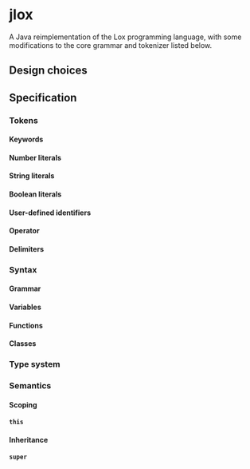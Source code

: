 # jlox

A Java reimplementation of the Lox programming language, with some modifications to the core grammar and tokenizer listed below.

## Design choices

## Specification

### Tokens

#### Keywords

#### Number literals

#### String literals

#### Boolean literals

#### User-defined identifiers

#### Operator

#### Delimiters

### Syntax

#### Grammar

#### Variables

#### Functions

#### Classes

### Type system

### Semantics

#### Scoping

#### `this`

#### Inheritance

#### `super`
